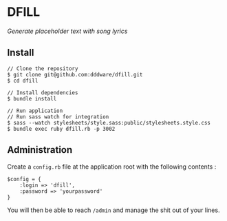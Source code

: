 # DFILL

_Generate placeholder text with song lyrics_

## Install

    // Clone the repository
    $ git clone git@github.com:dddware/dfill.git
    $ cd dfill

    // Install dependencies
    $ bundle install

    // Run application
    // Run sass watch for integration
    $ sass --watch stylesheets/style.sass:public/stylesheets.style.css
    $ bundle exec ruby dfill.rb -p 3002

## Administration

Create a `config.rb` file at the application root with the following contents :

    $config = {
        :login => 'dfill',
        :password => 'yourpassword'
    }

You will then be able to reach `/admin` and manage the shit out of your lines.
